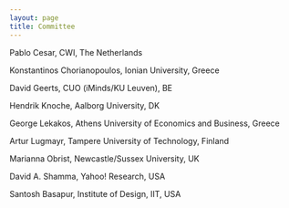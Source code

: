 ```yaml
---
layout: page
title: Committee
---
```


Pablo Cesar, CWI, The Netherlands

Konstantinos Chorianopoulos, Ionian University, Greece

David Geerts, CUO (iMinds/KU Leuven), BE

Hendrik Knoche, Aalborg University, DK

George Lekakos, Athens University of Economics and Business, Greece

Artur Lugmayr, Tampere University of Technology, Finland

Marianna Obrist, Newcastle/Sussex University, UK

David A. Shamma, Yahoo! Research, USA

Santosh Basapur, Institute of Design, IIT, USA
